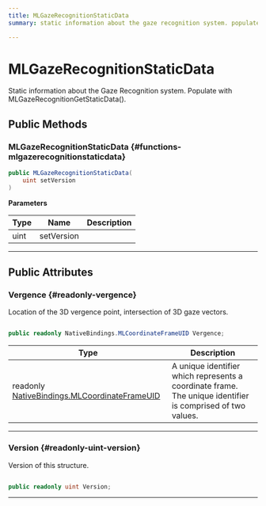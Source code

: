 ```yaml
---
title: MLGazeRecognitionStaticData
summary: static information about the gaze recognition system. populate with mlgazerecognitiongetstaticdata. 

---
```


# MLGazeRecognitionStaticData




Static information about the Gaze Recognition system. Populate with MLGazeRecognitionGetStaticData().   





## Public Methods

###  MLGazeRecognitionStaticData {#functions-mlgazerecognitionstaticdata}

```csharp
public MLGazeRecognitionStaticData(
    uint setVersion
)
```


**Parameters**

| Type | Name  | Description  | 
|--|--|--|
| uint |setVersion||






-----------

## Public Attributes

### Vergence {#readonly-vergence}

Location of the 3D vergence point, intersection of 3D gaze vectors. 

```csharp

public readonly NativeBindings.MLCoordinateFrameUID Vergence;

```

| Type | Description  | 
|--|--|
| readonly [NativeBindings.MLCoordinateFrameUID](/unity-api/api/UnityEngine.XR.MagicLeap.Native/MagicLeapNativeBindings/UnityEngine.XR.MagicLeap.Native.MagicLeapNativeBindings.MLCoordinateFrameUID.md) | A unique identifier which represents a coordinate frame. The unique identifier is comprised of two values.  |





-----------

### Version {#readonly-uint-version}

Version of this structure. 

```csharp

public readonly uint Version;

```






-----------


